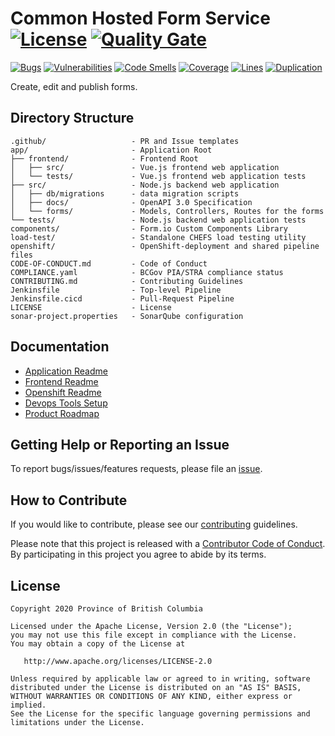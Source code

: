 
# Common Hosted Form Service [![License](https://img.shields.io/badge/License-Apache%202.0-blue.svg)](LICENSE) [![Quality Gate](https://sonarqube-wxpbtr-tools.pathfinder.gov.bc.ca/api/badges/gate?key=common-hosted-form-service-master)](https://sonarqube-wxpbtr-tools.pathfinder.gov.bc.ca/dashboard?id=common-hosted-form-service-master)

[![Bugs](https://sonarqube-wxpbtr-tools.pathfinder.gov.bc.ca/api/badges/measure?key=common-hosted-form-service-master&metric=bugs)](https://sonarqube-wxpbtr-tools.pathfinder.gov.bc.ca/dashboard?id=common-hosted-form-service-master)
[![Vulnerabilities](https://sonarqube-wxpbtr-tools.pathfinder.gov.bc.ca/api/badges/measure?key=common-hosted-form-service-master&metric=vulnerabilities)](https://sonarqube-wxpbtr-tools.pathfinder.gov.bc.ca/dashboard?id=common-hosted-form-service-master)
[![Code Smells](https://sonarqube-wxpbtr-tools.pathfinder.gov.bc.ca/api/badges/measure?key=common-hosted-form-service-master&metric=code_smells)](https://sonarqube-wxpbtr-tools.pathfinder.gov.bc.ca/dashboard?id=common-hosted-form-service-master)
[![Coverage](https://sonarqube-wxpbtr-tools.pathfinder.gov.bc.ca/api/badges/measure?key=common-hosted-form-service-master&metric=coverage)](https://sonarqube-wxpbtr-tools.pathfinder.gov.bc.ca/dashboard?id=common-hosted-form-service-master)
[![Lines](https://sonarqube-wxpbtr-tools.pathfinder.gov.bc.ca/api/badges/measure?key=common-hosted-form-service-master&metric=lines)](https://sonarqube-wxpbtr-tools.pathfinder.gov.bc.ca/dashboard?id=common-hosted-form-service-master)
[![Duplication](https://sonarqube-wxpbtr-tools.pathfinder.gov.bc.ca/api/badges/measure?key=common-hosted-form-service-master&metric=duplicated_lines_density)](https://sonarqube-wxpbtr-tools.pathfinder.gov.bc.ca/dashboard?id=common-hosted-form-service-master)

Create, edit and publish forms.

## Directory Structure

    .github/                   - PR and Issue templates
    app/                       - Application Root
    ├── frontend/              - Frontend Root
    │   ├── src/               - Vue.js frontend web application
    │   └── tests/             - Vue.js frontend web application tests
    ├── src/                   - Node.js backend web application
    │   ├── db/migrations      - data migration scripts
    │   ├── docs/              - OpenAPI 3.0 Specification
    │   └── forms/             - Models, Controllers, Routes for the forms
    └── tests/                 - Node.js backend web application tests
    components/                - Form.io Custom Components Library
    load-test/                 - Standalone CHEFS load testing utility
    openshift/                 - OpenShift-deployment and shared pipeline files
    CODE-OF-CONDUCT.md         - Code of Conduct
    COMPLIANCE.yaml            - BCGov PIA/STRA compliance status
    CONTRIBUTING.md            - Contributing Guidelines
    Jenkinsfile                - Top-level Pipeline
    Jenkinsfile.cicd           - Pull-Request Pipeline
    LICENSE                    - License
    sonar-project.properties   - SonarQube configuration

## Documentation

* [Application Readme](app/README.md)
* [Frontend Readme](app/frontend/README.md)
* [Openshift Readme](openshift/README.md)
* [Devops Tools Setup](https://github.com/bcgov/nr-showcase-devops-tools)
* [Product Roadmap](https://github.com/bcgov/common-hosted-form-service/wiki/Product-Roadmap)

## Getting Help or Reporting an Issue

To report bugs/issues/features requests, please file an [issue](https://github.com/bcgov/common-hosted-form-service/issues).

## How to Contribute

If you would like to contribute, please see our [contributing](CONTRIBUTING.md) guidelines.

Please note that this project is released with a [Contributor Code of Conduct](CODE-OF-CONDUCT.md). By participating in this project you agree to abide by its terms.

## License

    Copyright 2020 Province of British Columbia

    Licensed under the Apache License, Version 2.0 (the "License");
    you may not use this file except in compliance with the License.
    You may obtain a copy of the License at

       http://www.apache.org/licenses/LICENSE-2.0

    Unless required by applicable law or agreed to in writing, software
    distributed under the License is distributed on an "AS IS" BASIS,
    WITHOUT WARRANTIES OR CONDITIONS OF ANY KIND, either express or implied.
    See the License for the specific language governing permissions and
    limitations under the License.
